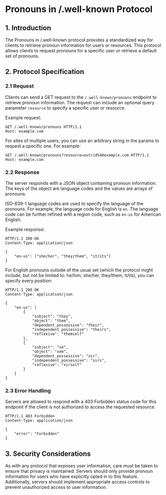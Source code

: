 # Pronouns in /.well-known Protocol

## 1. Introduction

The Pronouns in /.well-known protocol provides a standardized way for clients to retrieve pronoun information for users or resources. This protocol allows clients to request pronouns for a specific user or retrieve a default set of pronouns.

## 2. Protocol Specification

### 2.1 Request

Clients can send a GET request to the `/.well-known/pronouns` endpoint to retrieve pronoun information. The request can include an optional query parameter `resource` to specify a specific user or resource.

Example request:

```
GET /.well-known/pronouns HTTP/1.1
Host: example.com
```

For sites of multiple users, you can use an arbitrary string in the params to request a specific one. For example:

```
GET /.well-known/pronouns?resource=astrid%40example.com HTTP/1.1
Host: example.com
```

### 2.2 Response

The server responds with a JSON object containing pronoun information. The keys of the object are language codes and the values are arrays of pronouns.

ISO-639-1 language codes are used to specify the language of the pronouns. For example, the language code for English is `en`. The language code can be further refined with a region code, such as `en-us` for American English.

Example response:

```
HTTP/1.1 200 OK
Content-Type: application/json

{
    "en-us": ["she/her", "they/them", "it/its"]
}
```

For English pronouns outside of the usual set (which the protocol might include, but not be limited to: he/him, she/her, they/them, it/its), you can specify every position:

```
HTTP/1.1 200 OK
Content-Type: application/json

{
    "en-us": [
        {
            "subject": "they",
            "object": "them",
            "dependent_possessive": "their",
            "independent_possessive": "theirs",
            "reflexive": "themself"
        },
        {
            "subject": "xe",
            "object": "xem",
            "dependent_possessive": "xir",
            "independent_possessive": "xirs",
            "reflexive": "xirself"
        }
    ]
}
```

### 2.3 Error Handling

Servers are allowed to respond with a 403 Forbidden status code for this endpoint if the client is not authorized to access the requested resource.

```
HTTP/1.1 403 Forbidden
Content-Type: application/json

{
    "error": "Forbidden"
}
```

## 3. Security Considerations

As with any protocol that exposes user information, care must be taken to ensure that privacy is maintained. Servers should only provide pronoun information for users who have explicitly opted in to this feature. Additionally, servers should implement appropriate access controls to prevent unauthorized access to user information.
